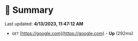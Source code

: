 # 📖 Summary
Last updated: **4/13/2023, 11:47:12 AM**

- `GET` [https://google.com](https://google.com) - **Up** (292ms)
